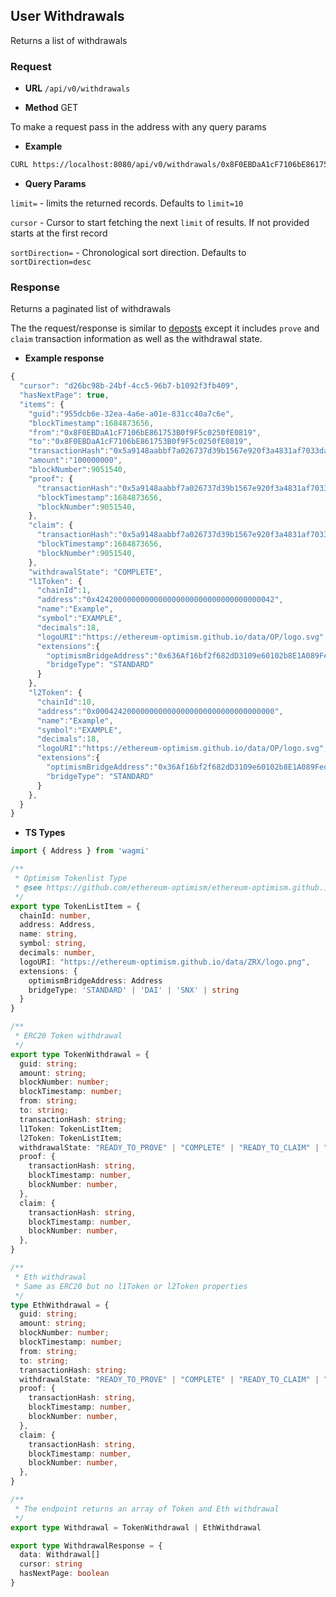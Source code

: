 ## User Withdrawals

Returns a list of withdrawals

### Request

- **URL** `/api/v0/withdrawals`

- **Method** GET

To make a request pass in the address with any query params

- **Example**

```bash
CURL https://localhost:8080/api/v0/withdrawals/0x8F0EBDaA1cF7106bE861753B0f9F5c0250fE0819?limit=10
```

- **Query Params**

`limit=` - limits the returned records.   Defaults to `limit=10`

`cursor` - Cursor to start fetching the next `limit` of results.  If not provided starts at the first record

`sortDirection=` - Chronological sort direction.   Defaults to `sortDirection=desc`

### Response

Returns a paginated list of withdrawals

The the request/response is similar to [deposts](./deposits.md) except it includes `prove` and `claim` transaction information as well as the withdrawal state.

- **Example response**

```typescript
{ 
  "cursor": "d26bc98b-24bf-4cc5-96b7-b1092f3fb409",
  "hasNextPage": true,
  "items": {
    "guid":"955dcb6e-32ea-4a6e-a01e-831cc40a7c6e",
    "blockTimestamp":1684873656,
    "from":"0x8F0EBDaA1cF7106bE861753B0f9F5c0250fE0819",
    "to":"0x8F0EBDaA1cF7106bE861753B0f9F5c0250fE0819",
    "transactionHash":"0x5a9148aabbf7a026737d39b1567e920f3a4831af7033da479b1bf3ae33a66d2b"
    "amount":"100000000",
    "blockNumber":9051540,
    "proof": {
      "transactionHash":"0x5a9148aabbf7a026737d39b1567e920f3a4831af7033da479b1bf3ae33a66d2b",
      "blockTimestamp":1684873656,
      "blockNumber":9051540,
    },
    "claim": {
      "transactionHash":"0x5a9148aabbf7a026737d39b1567e920f3a4831af7033da479b1bf3ae33a66d2b",
      "blockTimestamp":1684873656,
      "blockNumber":9051540,
    },
    "withdrawalState": "COMPLETE",
    "l1Token": {
      "chainId":1,
      "address":"0x4242000000000000000000000000000000000042",
      "name":"Example",
      "symbol":"EXAMPLE",
      "decimals":18,
      "logoURI":"https://ethereum-optimism.github.io/data/OP/logo.svg",
      "extensions":{
        "optimismBridgeAddress":"0x636Af16bf2f682dD3109e60102b8E1A089FedAa8",
        "bridgeType": "STANDARD"
      }
    },
    "l2Token": {
      "chainId":10,
      "address":"0x0004242000000000000000000000000000000000",
      "name":"Example",
      "symbol":"EXAMPLE",
      "decimals":18,
      "logoURI":"https://ethereum-optimism.github.io/data/OP/logo.svg",
      "extensions":{
        "optimismBridgeAddress":"0x36Af16bf2f682dD3109e60102b8E1A089FedAa86",
        "bridgeType": "STANDARD"
      }
    },
  }
}
```

- **TS Types**

```typescript
import { Address } from 'wagmi'

/**
 * Optimism Tokenlist Type
 * @see https://github.com/ethereum-optimism/ethereum-optimism.github.io/blob/master/optimism.tokenlist.json
 */
export type TokenListItem = {
  chainId: number,
  address: Address,
  name: string,
  symbol: string,
  decimals: number,
  logoURI: "https://ethereum-optimism.github.io/data/ZRX/logo.png",
  extensions: {
    optimismBridgeAddress: Address
    bridgeType: 'STANDARD' | 'DAI' | 'SNX' | string
  }
}

/**
 * ERC20 Token withdrawal
 */
export type TokenWithdrawal = {
  guid: string;
  amount: string;
  blockNumber: number;
  blockTimestamp: number;
  from: string;
  to: string;
  transactionHash: string;
  l1Token: TokenListItem;
  l2Token: TokenListItem;
  withdrawalState: "READY_TO_PROVE" | "COMPLETE" | "READY_TO_CLAIM" | "WAITING_TO_PROVE" | "WAITING_TO_CLAIM" | "FAILED"
  proof: {
    transactionHash: string,
    blockTimestamp: number,
    blockNumber: number,
  },
  claim: {
    transactionHash: string,
    blockTimestamp: number,
    blockNumber: number,
  },
}

/**
 * Eth withdrawal
 * Same as ERC20 but no l1Token or l2Token properties
 */
type EthWithdrawal = {
  guid: string;
  amount: string;
  blockNumber: number;
  blockTimestamp: number;
  from: string;
  to: string;
  transactionHash: string;
  withdrawalState: "READY_TO_PROVE" | "COMPLETE" | "READY_TO_CLAIM" | "WAITING_TO_PROVE" | "WAITING_TO_CLAIM" | "FAILED"
  proof: {
    transactionHash: string,
    blockTimestamp: number,
    blockNumber: number,
  },
  claim: {
    transactionHash: string,
    blockTimestamp: number,
    blockNumber: number,
  },
}

/**
 * The endpoint returns an array of Token and Eth withdrawal
 */
export type Withdrawal = TokenWithdrawal | EthWithdrawal

export type WithdrawalResponse = {
  data: Withdrawal[]
  cursor: string
  hasNextPage: boolean
}

